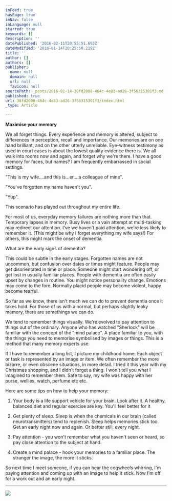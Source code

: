 ```yaml
---
inFeed: true
hasPage: true
inNav: false
inLanguage: null
starred: true
keywords: []
description: ''
datePublished: '2016-02-11T20:55:51.693Z'
dateModified: '2016-01-14T20:25:50.219Z'
title: ''
author: []
authors: []
publisher:
  name: null
  domain: null
  url: null
  favicon: null
sourcePath: _posts/2016-01-14-38fd2008-464c-4e83-ad26-3f56315301f3.md
published: true
url: 38fd2008-464c-4e83-ad26-3f56315301f3/index.html
_type: Article

---
```

**Maximise your memory**

We all forget things. Every experience and memory is altered, subject to differences in perception, recall and importance. Our memories are on one hand brilliant, and on the other utterly unreliable. Eye-witness testimony as used in court cases is about the lowest quality evidence there is. We all walk into rooms now and again, and forget why we're there. I have a good memory for faces, but names? I am frequently embarrassed in social settings.

"This is my wife....and this is...er....a colleague of mine".

"You've forgotten my name haven't you".

"Yup".

This scenario has played out throughout my entire life.

For most of us, everyday memory failures are nothing more than that. Temporary lapses in memory. Busy lives or a vain attempt at multi-tasking may redirect our attention. I've we haven't paid attention, we're less likely to remember it. (This might be why I forget everything my wife says!) For others, this might mark the onset of dementia.

What are the early signs of dementia?

This could be subtle in the early stages. Forgotten names are not uncommon, but confusion over dates or times might feature. People may get disorientated in time or place. Someone might start wondering off, or get lost in usually familiar places. People with dementia are often easily upset by changes in routine. You might notice personality change. Emotions may come to the fore. Normally placid people may become violent, happy become tearful.

So far as we know, there isn't much we can do to prevent dementia once it takes hold. For those of us with a normal, but perhaps slightly leaky memory, there are somethings we can do.

We tend to remember things visually. We're evolved to pay attention to things out of the ordinary. Anyone who has watched "Sherlock" will be familiar with the concept of the "mind palace". A place familiar to you, with the things you need to memorise symbolised by images or things. This is a method that many memory experts use.

If I have to remember a long list, I picture my childhood home. Each object or task is represented by an image or item. We often remember the more bizarre, or even obscene situations, in more detail. I tried it this year with my Christmas shopping, and I didn't forget a thing. I won't tell you what I imagined to remember them. Safe to say, my wife was happy with her purse, wellies, watch, perfume etc etc.

Here are some tips on how to help your memory:

1. Your body is a life support vehicle for your brain. Look after it. A healthy, balanced diet and regular exercise are key. You'll feel better for it

2. Get plenty of sleep. Sleep is when the chemicals in our brain (called neurotransmitters) tend to replenish. Sleep helps memories stick too. Get an early night now and again. Or better still, every night.

3. Pay attention - you won't remember what you haven't seen or heard, so pay close attention to the subject at hand.

4. Create a mind palace - hook your memories to a familiar place. The stranger the image, the more it sticks.

So next time I meet someone, if you can hear the cogwheels whirring, I'm paying attention and coming up with an image to help it stick. Now I'm off for a work out and an early night.

****
![](https://the-grid-user-content.s3-us-west-2.amazonaws.com/4ae856f7-1aa8-4ae3-8031-3010e061c0cf.jpg)